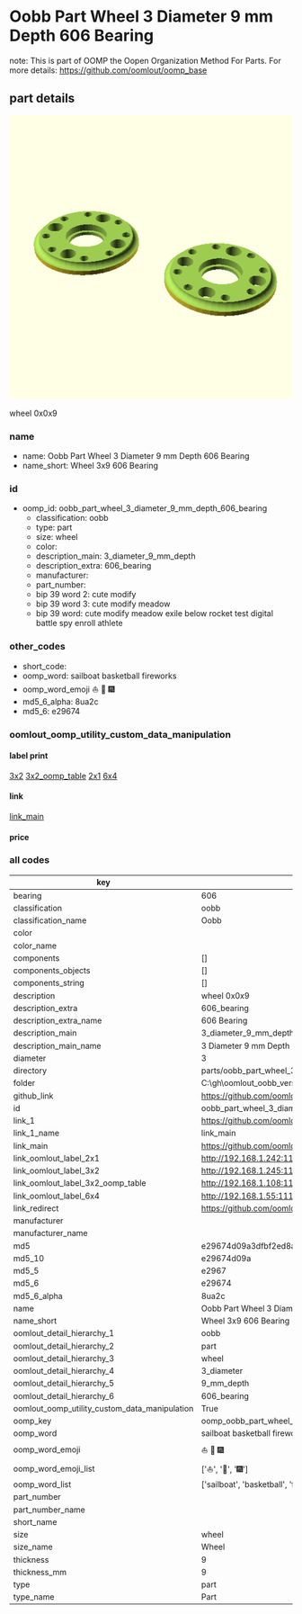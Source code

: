 # Oobb Part Wheel 3 Diameter 9 mm Depth 606 Bearing  

note: This is part of OOMP the Oopen Organization Method For Parts. For more details: https://github.com/oomlout/oomp_base

##  part details
  

[![](3dpr.png)](3dpr.png)

wheel 0x0x9



### name
* name: Oobb Part Wheel 3 Diameter 9 mm Depth 606 Bearing
* name_short: Wheel 3x9 606 Bearing
### id
* oomp_id: oobb_part_wheel_3_diameter_9_mm_depth_606_bearing
  * classification: oobb
  * type: part
  * size: wheel
  * color: 
  * description_main: 3_diameter_9_mm_depth
  * description_extra: 606_bearing
  * manufacturer: 
  * part_number: 
  * bip 39 word 2: cute modify
  * bip 39 word 3: cute modify meadow
  * bip 39 word: cute modify meadow exile below rocket test digital battle spy enroll athlete

### other_codes
* short_code: 
* oomp_word: sailboat basketball fireworks
* oomp_word_emoji :sailboat: :basketball: :fireworks:
* md5_6_alpha: 8ua2c
* md5_6: e29674






### oomlout_oomp_utility_custom_data_manipulation
#### label print
[3x2](http://192.168.1.245:1112/?label=oomp%208ua2c)
[3x2_oomp_table](http://192.168.1.108:1112/?label=oomp%208ua2c)
[2x1](http://192.168.1.242:1112/?label=oomp%208ua2c)
[6x4](http://192.168.1.55:1112/?label=oomp%208ua2c)    

#### link

[link_main](https://github.com/oomlout/oomlout_oobb_version_4_generated_parts/tree/main/navigation_oomp/oobb/part/wheel/3_diameter_9_mm_depth/606_bearing/part)                              

#### price







### all codes 
| key | value |  
| --- | --- |  
| bearing | 606 |  
| classification | oobb |  
| classification_name | Oobb |  
| color |  |  
| color_name |  |  
| components | [] |  
| components_objects | [] |  
| components_string | [] |  
| description | wheel 0x0x9 |  
| description_extra | 606_bearing |  
| description_extra_name | 606 Bearing |  
| description_main | 3_diameter_9_mm_depth |  
| description_main_name | 3 Diameter 9 mm Depth |  
| diameter | 3 |  
| directory | parts/oobb_part_wheel_3_diameter_9_mm_depth_606_bearing |  
| folder | C:\gh\oomlout_oobb_version_4_generated_parts\parts\oobb_part_wheel_3_diameter_9_mm_depth_606_bearing |  
| github_link | https://github.com/oomlout/oomlout_oomp_part_src/tree/main/parts/oobb_part_wheel_3_diameter_9_mm_depth_606_bearing |  
| id | oobb_part_wheel_3_diameter_9_mm_depth_606_bearing |  
| link_1 | https://github.com/oomlout/oomlout_oobb_version_4_generated_parts/tree/main/navigation_oomp/oobb/part/wheel/3_diameter_9_mm_depth/606_bearing/part |  
| link_1_name | link_main |  
| link_main | https://github.com/oomlout/oomlout_oobb_version_4_generated_parts/tree/main/navigation_oomp/oobb/part/wheel/3_diameter_9_mm_depth/606_bearing/part |  
| link_oomlout_label_2x1 | http://192.168.1.242:1112/?label=oomp%208ua2c |  
| link_oomlout_label_3x2 | http://192.168.1.245:1112/?label=oomp%208ua2c |  
| link_oomlout_label_3x2_oomp_table | http://192.168.1.108:1112/?label=oomp%208ua2c |  
| link_oomlout_label_6x4 | http://192.168.1.55:1112/?label=oomp%208ua2c |  
| link_redirect | https://github.com/oomlout/oomlout_oobb_version_4_generated_parts/tree/main/parts/oobb_wheel_03_09_606 |  
| manufacturer |  |  
| manufacturer_name |  |  
| md5 | e29674d09a3dfbf2ed8a64fb1363a9b5 |  
| md5_10 | e29674d09a |  
| md5_5 | e2967 |  
| md5_6 | e29674 |  
| md5_6_alpha | 8ua2c |  
| name | Oobb Part Wheel 3 Diameter 9 mm Depth 606 Bearing |  
| name_short | Wheel 3x9 606 Bearing |  
| oomlout_detail_hierarchy_1 | oobb |  
| oomlout_detail_hierarchy_2 | part |  
| oomlout_detail_hierarchy_3 | wheel |  
| oomlout_detail_hierarchy_4 | 3_diameter |  
| oomlout_detail_hierarchy_5 | 9_mm_depth |  
| oomlout_detail_hierarchy_6 | 606_bearing |  
| oomlout_oomp_utility_custom_data_manipulation | True |  
| oomp_key | oomp_oobb_part_wheel_3_diameter_9_mm_depth_606_bearing |  
| oomp_word | sailboat basketball fireworks |  
| oomp_word_emoji | :sailboat: :basketball: :fireworks: |  
| oomp_word_emoji_list | [':sailboat:', ':basketball:', ':fireworks:'] |  
| oomp_word_list | ['sailboat', 'basketball', 'fireworks'] |  
| part_number |  |  
| part_number_name |  |  
| short_name |  |  
| size | wheel |  
| size_name | Wheel |  
| thickness | 9 |  
| thickness_mm | 9 |  
| type | part |  
| type_name | Part |  
